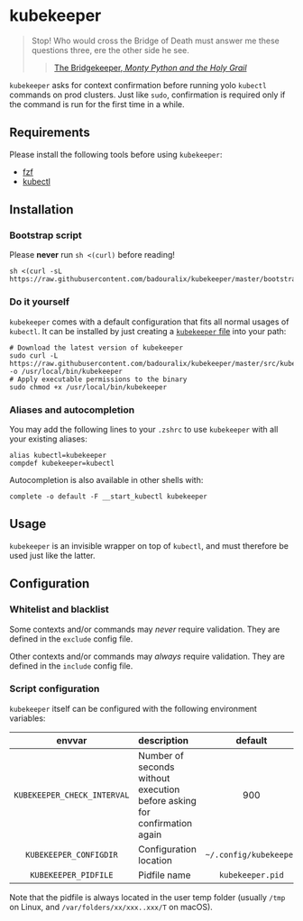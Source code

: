 # kubekeeper

> Stop! Who would cross the Bridge of Death must answer me these questions three, ere the other side he see.
>
>> [The Bridgekeeper, _Monty Python and the Holy Grail_](https://www.youtube.com/watch?v=pWS8Mg-JWSg)

`kubekeeper` asks for context confirmation before running yolo `kubectl` commands on prod clusters. Just like `sudo`,
confirmation is required only if the command is run for the first time in a while.

## Requirements

Please install the following tools before using `kubekeeper`:

- [fzf](https://github.com/junegunn/fzf)
- [kubectl](https://kubernetes.io/docs/tasks/tools/install-kubectl/)

## Installation

### Bootstrap script

Please **never** run `sh <(curl)` before reading!

```shell
sh <(curl -sL https://raw.githubusercontent.com/badouralix/kubekeeper/master/bootstrap.sh)
```

### Do it yourself

`kubekeeper` comes with a default configuration that fits all normal usages of `kubectl`. It can be installed by just
creating a [`kubekeeper` file](https://github.com/badouralix/kubekeeper/blob/master/src/kubekeeper) into your path:

```shell
# Download the latest version of kubekeeper
sudo curl -L https://raw.githubusercontent.com/badouralix/kubekeeper/master/src/kubekeeper -o /usr/local/bin/kubekeeper
# Apply executable permissions to the binary
sudo chmod +x /usr/local/bin/kubekeeper
```

### Aliases and autocompletion

You may add the following lines to your `.zshrc` to use `kubekeeper` with all your existing aliases:

```shell
alias kubectl=kubekeeper
compdef kubekeeper=kubectl
```

Autocompletion is also available in other shells with:

```shell
complete -o default -F __start_kubectl kubekeeper
```

## Usage

`kubekeeper` is an invisible wrapper on top of `kubectl`, and must therefore be used just like the latter.

## Configuration

### Whitelist and blacklist

Some contexts and/or commands may _never_ require validation. They are defined in the `exclude` config file.

Other contexts and/or commands may _always_ require validation. They are defined in the `include` config file.

### Script configuration

`kubekeeper` itself can be configured with the following environment variables:

| envvar | description | default |
|:------:|:----------- |:-------:|
| `KUBEKEEPER_CHECK_INTERVAL` | Number of seconds without execution before asking for confirmation again | 900 |
| `KUBEKEEPER_CONFIGDIR` | Configuration location | `~/.config/kubekeeper` |
| `KUBEKEEPER_PIDFILE` | Pidfile name | `kubekeeper.pid` |

Note that the pidfile is always located in the user temp folder (usually `/tmp` on Linux, and
`/var/folders/xx/xxx..xxx/T` on macOS).
